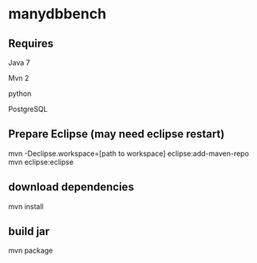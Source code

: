 manydbbench
===========


Requires
----------
Java 7

Mvn 2

python

PostgreSQL 

Prepare Eclipse (may need eclipse restart)
----------------
mvn -Declipse.workspace=[path to workspace] eclipse:add-maven-repo
mvn eclipse:eclipse 

download dependencies
----------
mvn install

build jar
----------
mvn package

